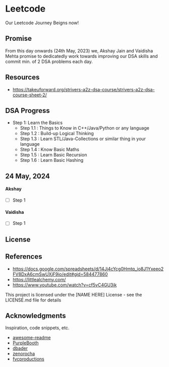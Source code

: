 # Leetcode

Our Leetcode Journey Beigns now!

## Promise

From this day onwards (24th May, 2023) we, Akshay Jain and Vaidisha Mehta promise to dedicatedly work towards improving our DSA skills and commit min. of 2 DSA problems each day.

## Resources
* https://takeuforward.org/strivers-a2z-dsa-course/strivers-a2z-dsa-course-sheet-2/

## DSA Progress

* Step 1: Learn the Basics 
    * Step 1.1 : Things to Know in C++/Java/Python or any language
    * Step 1.2 : Build-up Logical Thinking
    * Step 1.3 : Learn STL/Java-Collections or similar thing in your language
    * Step 1.4 : Know Basic Maths
    * Step 1.5 : Learn Basic Recursion
    * Step 1.6 : Learn Basic Hashing

## 24 May, 2024 
  
#### Akshay 
- [ ] Step 1

#### Vaidisha
- [ ] Step 1

## License
   
## References
* https://docs.google.com/spreadsheets/d/14Jj4cYcg0Hmtq_io8J1Yxeeo2FV8DxA6cmSwUXjF9io/edit#gid=584477860
* https://littlealchemy.com/
* https://www.youtube.com/watch?v=cf5vC4GU3ik
 
This project is licensed under the [NAME HERE] License - see the LICENSE.md file for details

## Acknowledgments

Inspiration, code snippets, etc.
* [awesome-readme](https://github.com/matiassingers/awesome-readme)
* [PurpleBooth](https://gist.github.com/PurpleBooth/109311bb0361f32d87a2)
* [dbader](https://github.com/dbader/readme-template)
* [zenorocha](https://gist.github.com/zenorocha/4526327)
* [fvcproductions](https://gist.github.com/fvcproductions/1bfc2d4aecb01a834b46)
